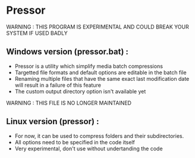 # Pressor

WARNING : THIS PROGRAM IS EXPERIMENTAL AND COULD BREAK YOUR SYSTEM IF USED BADLY

## Windows version (pressor.bat) :

- Pressor is a utility which simplify media batch compressions
- Targetted file formats and default options are editable in the batch file
- Renaming multiple files that have the same exact last
  modification date will result in a failure of this feature
- The custom output directory option isn't available yet

WARNING : THIS FILE IS NO LONGER MAINTAINED

## Linux version (pressor) :

- For now, it can be used to compress folders and their subdirectories.
- All options need to be specified in the code itself
- Very experimental, don't use without undertanding the code
